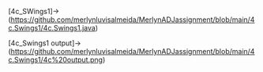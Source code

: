 [4c_SWings1]->(https://github.com/merlynluvisalmeida/MerlynADJassignment/blob/main/4c.Swings1/4c.Swings1.java)

[4c_Swings1 output]->(https://github.com/merlynluvisalmeida/MerlynADJassignment/blob/main/4c.Swings1/4c%20output.png)

